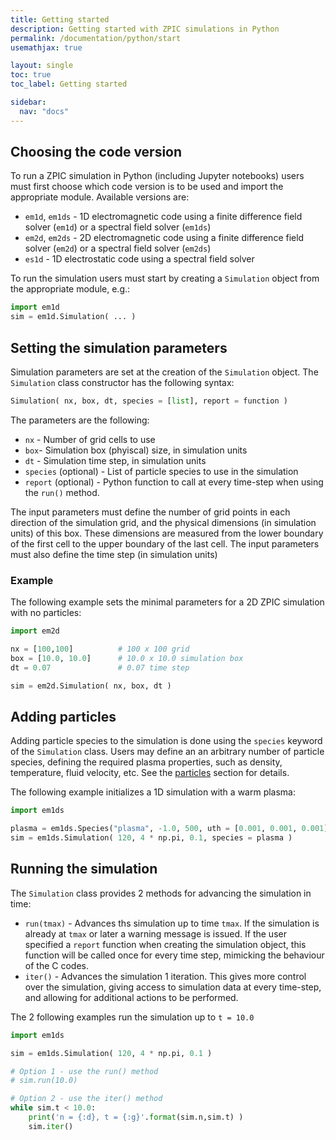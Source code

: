 ```yaml
---
title: Getting started
description: Getting started with ZPIC simulations in Python
permalink: /documentation/python/start
usemathjax: true

layout: single
toc: true
toc_label: Getting started

sidebar:
  nav: "docs"
---
```


## Choosing the code version

To run a ZPIC simulation in Python (including Jupyter notebooks) users must first choose which code version is to be used and import the appropriate module. Available versions are:

* `em1d`, `em1ds` - 1D electromagnetic code using a finite difference field solver (`em1d`) or a spectral field solver (`em1ds`)
* `em2d`, `em2ds` - 2D electromagnetic code using a finite difference field solver (`em2d`) or a spectral field solver (`em2ds`)
* `es1d` - 1D electrostatic code using a spectral field solver

To run the simulation users must start by creating a `Simulation` object from the appropriate module, e.g.:

```python
import em1d
sim = em1d.Simulation( ... )
```

## Setting the simulation parameters

Simulation parameters are set at the creation of the `Simulation` object. The `Simulation` class constructor has the following syntax:

```python
Simulation( nx, box, dt, species = [list], report = function )
```

The parameters are the following:

* `nx` - Number of grid cells to use
* `box`- Simulation box (phyiscal) size, in simulation units
* `dt` - Simulation time step, in simulation units
* `species` (optional) - List of particle species to use in the simulation
* `report` (optional) - Python function to call at every time-step when using the `run()` method.

The input parameters must define the number of grid points in each direction of the simulation grid, and the physical dimensions (in simulation units) of this box. These dimensions are measured from the lower boundary of the first cell to the upper boundary of the last cell. The input parameters must also define the time step (in simulation units)

### Example

The following example sets the minimal parameters for a 2D ZPIC simulation with no particles:

```python
import em2d

nx = [100,100]          # 100 x 100 grid
box = [10.0, 10.0]      # 10.0 x 10.0 simulation box
dt = 0.07               # 0.07 time step

sim = em2d.Simulation( nx, box, dt )
```

## Adding particles

Adding particle species to the simulation is done using the `species` keyword of the `Simulation` class. Users may define an an arbitrary number of particle species, defining the required plasma properties, such as density, temperature, fluid velocity, etc. See the [particles](particles) section for details.

The following example initializes a 1D simulation with a warm plasma:

```python
import em1ds

plasma = em1ds.Species("plasma", -1.0, 500, uth = [0.001, 0.001, 0.001] )
sim = em1ds.Simulation( 120, 4 * np.pi, 0.1, species = plasma )
```

## Running the simulation

The `Simulation` class provides 2 methods for advancing the simulation in time:

* `run(tmax)` - Advances ths simulation up to time `tmax`. If the simulation is already at `tmax` or later a warning message is issued. If the user specified a `report` function when creating the simulation object, this function will be called once for every time step, mimicking the behaviour of the C codes.
* `iter()` - Advances the simulation 1 iteration. This gives more control over the simulation, giving access to simulation data at every time-step, and allowing for additional actions to be performed.

The 2 following examples run the simulation up to `t = 10.0`

```python
import em1ds

sim = em1ds.Simulation( 120, 4 * np.pi, 0.1 )

# Option 1 - use the run() method
# sim.run(10.0)

# Option 2 - use the iter() method
while sim.t < 10.0:
    print('n = {:d}, t = {:g}'.format(sim.n,sim.t) )
    sim.iter()
```
